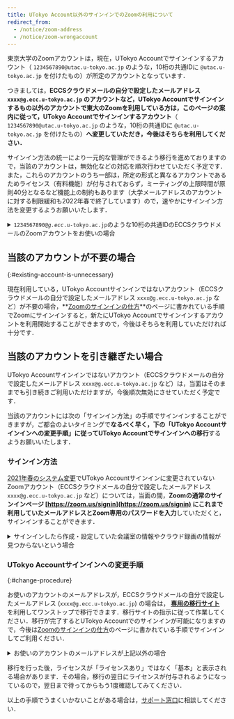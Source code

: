 ```yaml
---
title: UTokyo Account以外のサインインでのZoomの利用について
redirect_from:
  - /notice/zoom-address
  - /notice/zoom-wrongaccount
---
```


東京大学のZoomアカウントは，現在，UTokyo Accountでサインインするアカウント（ `1234567890@utac.u-tokyo.ac.jp` のような，10桁の共通IDに `@utac.u-tokyo.ac.jp` を付けたもの）が所定のアカウントとなっています．

つきましては，**ECCSクラウドメールの自分で設定したメールアドレス `xxxx@g.ecc.u-tokyo.ac.jp` のアカウントなど，UTokyo Accountでサインインするもの以外のアカウントで東大のZoomを利用している方は，このページの案内に従って，UTokyo Accountでサインインするアカウント**（ `1234567890@utac.u-tokyo.ac.jp` のような，10桁の共通IDに `@utac.u-tokyo.ac.jp` を付けたもの）**へ変更していただき，今後はそちらを利用してください．**

サインイン方法の統一により一元的な管理ができるよう移行を進めておりますので，当該のアカウントは，無効化などの対応を順次行わせていただく予定です．また，これらのアカウントのうち一部は，所定の形式と異なるアカウントであるためライセンス（有料機能）が付与されておらず，ミーティングの上限時間が原則40分となるなど機能上の制約もあります（大学メールアドレスのアカウントに対する制限緩和も2022年春で終了しています）ので，速やかにサインイン方法を変更するようお願いいたします．

<details>
<summary><code>1234567890@<em>g.ecc</em>.u-tokyo.ac.jp</code>のような10桁の共通IDのECCSクラウドメールのZoomアカウントをお使いの場合</summary>
<code>1234567890@<em>g.ecc</em>.u-tokyo.ac.jp</code>のような10桁の共通IDのECCSクラウドメールのZoomアカウントは，原則として<a href="/change2021s/">2021年春のシステム変更</a>において自動で<code>@<em>utac</em>.u-tokyo.ac.jp</code>に変更され，UTokyo Accountでサインインできるようになっていますので，このページで案内している作業を行う必要はありません．システム変更後に手動でアカウントを作成したなどの理由で，現在も<code>1234567890@<em>g.ecc</em>.u-tokyo.ac.jp</code>のような10桁の共通IDのECCSクラウドメールのZoomアカウントを利用している場合は，UTokyo Accountでサインインすることはできませんので，このページの案内に従って変更をお願いいたします．
</details>

## 当該のアカウントが不要の場合
{:#existing-account-is-unnecessary}

現在利用している，UTokyo Accountサインインではないアカウント（ECCSクラウドメールの自分で設定したメールアドレス `xxxx@g.ecc.u-tokyo.ac.jp` など）が不要の場合，**[Zoomのサインインの仕方](/zoom/signin)**のページに書かれている手順でZoomにサインインすると，新たにUTokyo Accountでサインインするアカウントを利用開始することができますので，今後はそちらを利用していただければ十分です．

<!--
なお，UTokyo AccountサインインではないZoomアカウントについては，管理者の方で削除しますので，[不要なZoomアカウント削除フォーム](https://forms.office.com/Pages/ResponsePage.aspx?id=T6978HAr10eaAgh1yvlMhHUY5ws7h1xGr9koV-KGC8RUNTBGSjJPN0ZWN0RIVFI2TVZZODZNT0xRRy4u)からご連絡ください．
-->

## 当該のアカウントを引き継ぎたい場合

UTokyo Accountサインインではないアカウント（ECCSクラウドメールの自分で設定したメールアドレス `xxxx@g.ecc.u-tokyo.ac.jp` など）は，当面はそのままでも引き続きご利用いただけますが，今後順次無効にさせていただく予定です．

当該のアカウントには次の「サインイン方法」の手順でサインインすることができますが，ご都合のよいタイミングで**なるべく早く，下の「UTokyo Accountサインインへの変更手順」に従ってUTokyo Accountでサインインへの移行**するようお願いいたします．

### サインイン方法

[2021年春のシステム変更](/change2021s/)でUTokyo Accountサインインに変更されていないZoomアカウント（ECCSクラウドメールの自分で設定したメールアドレス `xxxx@g.ecc.u-tokyo.ac.jp` など）については，当面の間，**Zoomの通常のサインインページ [https://zoom.us/signin](https://zoom.us/signin) にこれまで利用していたメールアドレスとZoom専用のパスワードを入力**していただくと，サインインすることができます．

<details>
<summary>サインインしたら作成・設定していた会議室の情報やクラウド録画の情報が見つからないという場合</summary>
上記の方法ではなくUTokyo Accountを使う新しいサインイン方法を使ってしまうと，UTokyo Account用の別のZoomアカウントが新しく作成されてそちらにサインインしてしまうため，このような現象が発生します．一度サインアウトして，Zoomの通常のサインインページ <a href="https://zoom.us/signin">https://zoom.us/signin</a> からこれまで利用していたメールアドレスとZoom専用のパスワードでサインインしてみてください．
</details>

### UTokyo Accountサインインへの変更手順
{:#change-procedure}

お使いのアカウントのメールアドレスが，ECCSクラウドメールの自分で設定したメールアドレス (`xxxx@g.ecc.u-tokyo.ac.jp`) の場合は， **[専用の移行サイト](https://sites.google.com/g.ecc.u-tokyo.ac.jp/utelecon-zoom-checker/home)** を利用してワンストップで移行できます．移行サイトの指示に従って作業してください．移行が完了するとUTokyo Accountでのサインインが可能になりますので，今後は[Zoomのサインインの仕方](/zoom/signin)のページに書かれている手順でサインインしてご利用ください．

<details>
<summary>お使いのアカウントのメールアドレスが上記以外の場合</summary>

<p>お使いのアカウントのメールアドレスが上記以外（ECCSクラウドメールではないメールアドレスや，<code>1234567890@g.ecc.u-tokyo.ac.jp</code>のようなECCSクラウドメールの10桁の共通IDのメールアドレス）の場合は，以下の手順で手動で移行してください．</p>

<ol>
    <li>
        <a href="https://zoom.us/profile">Zoomのプロフィールページ</a> にアクセス（サインインしていない場合はサインイン）して，「サインイン用メールアドレス」の欄の右の方にある「編集」を押してください．
        <img src="image/zoom-signinaddress.png">
    </li>
    <li>
        新しいメールアドレスとして，<code>1234567890@<em>utac</em>.u-tokyo.ac.jp</code>のように，10桁の共通IDの後に<code>@<em>utac</em>.u-tokyo.ac.jp</code>を付けたものを入力してください．<img src="image/zoom_address_confirm.png">
        <details>
            <summary>ヘルプ：この手順で，メールアドレス「1234567890@utac.u-tokyo.ac.jp」は使用されています，と表示された場合</summary>
            既に<code>1234567890@<em>utac</em>.u-tokyo.ac.jp</code>というアカウントが存在しているため，先にそちらを削除する必要があります．<a href="https://forms.office.com/Pages/ResponsePage.aspx?id=T6978HAr10eaAgh1yvlMhHUY5ws7h1xGr9koV-KGC8RUOUJaRDVGUEdDVERDNVozSUw1WEJTSE9ONi4u">10桁の共通ID@utac.u-tokyo.ac.jpのアカウント削除フォーム</a>を入力・送信してください．削除が完了したらメールが届きますので，その後あらためて上の手順でメールアドレスを変更してください．
        </details>
    </li>
    <li>
        変更についてメールでの確認が行われます．変更前のメールアドレスとECCSクラウドメールの双方に順番にメールが届くので，記載に従って作業を行ってください．
        <div>※上の手順で入力した変更後のメールアドレス <code>1234567890@<em>utac</em>.u-tokyo.ac.jp</code> 宛にメールが送信される旨が表示されますが，このメールアドレス宛のメールは転送されてECCSクラウドメール <code>@<em>g.ecc</em>.u-tokyo.ac.jp</code> に届くようになっているため，ECCSクラウドメールにログインして受け取ってください．</div>
    </li>
    <li>
        <a href="https://zoom.us/profile">Zoomのプロフィールページ</a>の右上のアイコン（人のマークか，または自分のアイコンを設定していればそれ）を押して「サインアウト」を選択し，Zoomから一度サインアウトしてください．
    </li>
    <li>
        東京大学専用のZoomページ <a href="https://u-tokyo-ac-jp.zoom.us/">https://u-tokyo-ac-jp.zoom.us/</a>で「Config」ボタンを押して，UTokyo Accountでサインインしてください（<a href="/zoom/signin#browser">「Zoom サインイン方法」のページの「ブラウザからサインインする方法」</a>と同じ手順です）．
        <img src="/zoom/signin/1.png">
        <details>
            <summary>ヘルプ：この手順でサインイン直後に「メールアドレスの確認」などと表示された場合</summary>
            <img src="image/zoom_sso_update_email.png">
            アカウントを東京大学の組織契約 (UTokyo Zoom) に切り替えるためにメールによる確認が必要です．「メールアドレスの確認」ボタンを押して少し待つとECCSクラウドメールに確認メールが届くので，記載に従って作業を行ってください．
            <small style="display: block">※<code>1234567890@<em>utac</em>.u-tokyo.ac.jp</code> のメールアドレスを確認するよう表示されていますが，このメールアドレス宛のメールは転送されてECCSクラウドメール <code>@<em>g.ecc</em>.u-tokyo.ac.jp</code> に届くようになっているため，確認メールはECCSクラウドメールにログインして受け取ってください．</small>
        </details>
    </li>
    <li>
        サインイン後，右上のアイコン（人のマークか，または自分のアイコンを設定していればそれ）を押したときに，自分の共通IDが表示されていれば，OKです．
    </li>
</ol>
</details>

移行を行った後，ライセンスが「ライセンスあり」ではなく「基本」と表示される場合があります．その場合，移行の翌日にライセンスが付与されるようになっているので，翌日まで待ってからもう1度確認してみてください．

以上の手順でうまくいかないことがある場合は，[サポート窓口](/support/)に相談してください．
